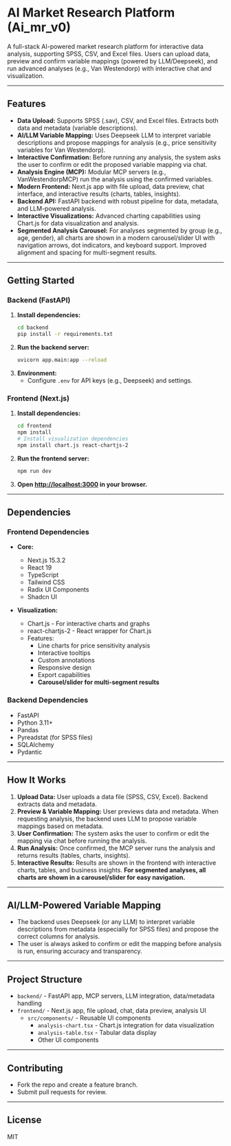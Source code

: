 # AI Market Research Platform (Ai_mr_v0)

A full-stack AI-powered market research platform for interactive data analysis, supporting SPSS, CSV, and Excel files. Users can upload data, preview and confirm variable mappings (powered by LLM/Deepseek), and run advanced analyses (e.g., Van Westendorp) with interactive chat and visualization.

---

## Features
- **Data Upload:** Supports SPSS (.sav), CSV, and Excel files. Extracts both data and metadata (variable descriptions).
- **AI/LLM Variable Mapping:** Uses Deepseek LLM to interpret variable descriptions and propose mappings for analysis (e.g., price sensitivity variables for Van Westendorp).
- **Interactive Confirmation:** Before running any analysis, the system asks the user to confirm or edit the proposed variable mapping via chat.
- **Analysis Engine (MCP):** Modular MCP servers (e.g., VanWestendorpMCP) run the analysis using the confirmed variables.
- **Modern Frontend:** Next.js app with file upload, data preview, chat interface, and interactive results (charts, tables, insights).
- **Backend API:** FastAPI backend with robust pipeline for data, metadata, and LLM-powered analysis.
- **Interactive Visualizations:** Advanced charting capabilities using Chart.js for data visualization and analysis.
- **Segmented Analysis Carousel:** For analyses segmented by group (e.g., age, gender), all charts are shown in a modern carousel/slider UI with navigation arrows, dot indicators, and keyboard support. Improved alignment and spacing for multi-segment results.

---

## Getting Started

### Backend (FastAPI)
1. **Install dependencies:**
   ```bash
   cd backend
   pip install -r requirements.txt
   ```
2. **Run the backend server:**
   ```bash
   uvicorn app.main:app --reload
   ```
3. **Environment:**
   - Configure `.env` for API keys (e.g., Deepseek) and settings.

### Frontend (Next.js)
1. **Install dependencies:**
   ```bash
   cd frontend
   npm install
   # Install visualization dependencies
   npm install chart.js react-chartjs-2
   ```
2. **Run the frontend server:**
   ```bash
   npm run dev
   ```
3. **Open [http://localhost:3000](http://localhost:3000) in your browser.**

---

## Dependencies

### Frontend Dependencies
- **Core:**
  - Next.js 15.3.2
  - React 19
  - TypeScript
  - Tailwind CSS
  - Radix UI Components
  - Shadcn UI

- **Visualization:**
  - Chart.js - For interactive charts and graphs
  - react-chartjs-2 - React wrapper for Chart.js
  - Features:
    - Line charts for price sensitivity analysis
    - Interactive tooltips
    - Custom annotations
    - Responsive design
    - Export capabilities
    - **Carousel/slider for multi-segment results**

### Backend Dependencies
- FastAPI
- Python 3.11+
- Pandas
- Pyreadstat (for SPSS files)
- SQLAlchemy
- Pydantic

---

## How It Works
1. **Upload Data:** User uploads a data file (SPSS, CSV, Excel). Backend extracts data and metadata.
2. **Preview & Variable Mapping:** User previews data and metadata. When requesting analysis, the backend uses LLM to propose variable mappings based on metadata.
3. **User Confirmation:** The system asks the user to confirm or edit the mapping via chat before running the analysis.
4. **Run Analysis:** Once confirmed, the MCP server runs the analysis and returns results (tables, charts, insights).
5. **Interactive Results:** Results are shown in the frontend with interactive charts, tables, and business insights. **For segmented analyses, all charts are shown in a carousel/slider for easy navigation.**

---

## AI/LLM-Powered Variable Mapping
- The backend uses Deepseek (or any LLM) to interpret variable descriptions from metadata (especially for SPSS files) and propose the correct columns for analysis.
- The user is always asked to confirm or edit the mapping before analysis is run, ensuring accuracy and transparency.

---

## Project Structure
- `backend/` - FastAPI app, MCP servers, LLM integration, data/metadata handling
- `frontend/` - Next.js app, file upload, chat, data preview, analysis UI
  - `src/components/` - Reusable UI components
    - `analysis-chart.tsx` - Chart.js integration for data visualization
    - `analysis-table.tsx` - Tabular data display
    - Other UI components

---

## Contributing
- Fork the repo and create a feature branch.
- Submit pull requests for review.

---

## License
MIT
